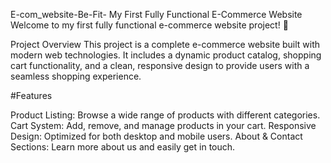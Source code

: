 E-com_website-Be-Fit-
My First Fully Functional E-Commerce Website Welcome to my first fully functional e-commerce website project! 🚀

Project Overview This project is a complete e-commerce website built with modern web technologies. It includes a dynamic product catalog, shopping cart functionality, and a clean, responsive design to provide users with a seamless shopping experience.

#Features

Product Listing: Browse a wide range of products with different categories. Cart System: Add, remove, and manage products in your cart. Responsive Design: Optimized for both desktop and mobile users. About & Contact Sections: Learn more about us and easily get in touch.
